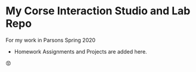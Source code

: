 # My Corse Interaction Studio and Lab Repo

For my work in Parsons Spring 2020

- Homework Assignments and Projects are added here.

:rage:
